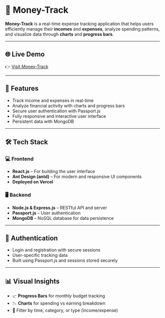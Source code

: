 # 💸 Money-Track

**Money-Track** is a real-time expense tracking application that helps users efficiently manage their **incomes** and **expenses**, analyze spending patterns, and visualize data through **charts** and **progress bars**.

---

## 🌐 Live Demo

👉 [Visit Money-Track](https://budget-buddy-ashen.vercel.app/login)

---

## 🚀 Features

- Track income and expenses in real-time
- Analyze financial activity with charts and progress bars
- Secure user authentication with Passport.js
- Fully responsive and interactive user interface
- Persistent data with MongoDB

---

## 🛠 Tech Stack

### 💻 Frontend
- **React.js** – For building the user interface
- **Ant Design (antd)** – For modern and responsive UI components
- **Deployed on Vercel**

### 🖥 Backend
- **Node.js & Express.js** – RESTful API and server
- **Passport.js** – User authentication
- **MongoDB** – NoSQL database for data persistence

---

## 🔐 Authentication

- Login and registration with secure sessions
- User-specific tracking data
- Built using Passport.js and sessions stored securely

---

## 📊 Visual Insights

- 📈 **Progress Bars** for monthly budget tracking
- 📉 **Charts** for spending vs earning breakdown
- 📅 Filter by time, category, or type (income/expense)


